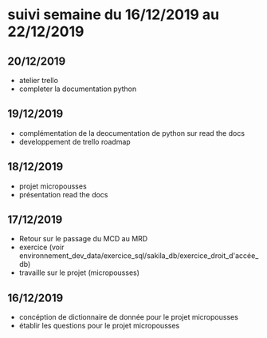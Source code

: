# suivi semaine du 16/12/2019 au 22/12/2019

## 20/12/2019

* atelier trello
* completer la documentation python

## 19/12/2019

* complémentation de la deocumentation de python sur read the docs
* developpement de trello roadmap

## 18/12/2019

* projet micropousses
* présentation read the docs

## 17/12/2019

* Retour sur le passage du MCD au MRD
* exercice (voir environnement_dev_data/exercice_sql/sakila_db/exercice_droit_d'accée_db)
* travaille sur le projet (micropousses)

## 16/12/2019

* concéption de dictionnaire de donnée pour le projet micropousses
* établir les questions pour le projet micropousses
